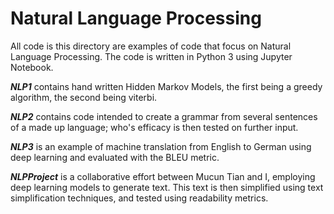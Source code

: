 # Natural Language Processing

All code is this directory are examples of code that focus on Natural Language Processing. The code is written in Python 3 using Jupyter Notebook.

***NLP1*** contains hand written Hidden Markov Models, the first being a greedy algorithm, the second being viterbi.

***NLP2*** contains code intended to create a grammar from several sentences of a made up language; who's efficacy is then tested on further input.

***NLP3*** is an example of machine translation from English to German using deep learning and evaluated with the BLEU metric.

***NLPProject*** is a collaborative effort between Mucun Tian and I, employing deep learning models to generate text. This text is then simplified using text simplification techniques, and tested using readability metrics.

